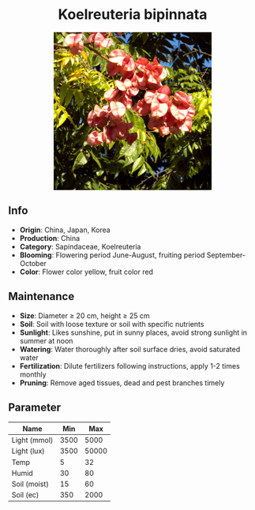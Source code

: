 <h1 align='center'>Koelreuteria bipinnata</h1>
<p align="center">
    <img 
        align='center'
        width='320'
        src="../images/koelreuteria bipinnata.png" 
        alt='Koelreuteria bipinnata' />
</p>

## Info

 - **Origin**: China, Japan, Korea
 - **Production**: China
 - **Category**: Sapindaceae, Koelreuteria
 - **Blooming**: Flowering period June-August, fruiting period September-October
 - **Color**: Flower color yellow, fruit color red

## Maintenance

 - **Size**: Diameter ≥ 20 cm, height ≥ 25 cm
 - **Soil**: Soil with loose texture or soil with specific nutrients
 - **Sunlight**: Likes sunshine, put in sunny places, avoid strong sunlight in summer at noon
 - **Watering**: Water thoroughly after soil surface dries, avoid saturated water
 - **Fertilization**: Dilute fertilizers following instructions, apply 1-2 times monthly
 - **Pruning**: Remove aged tissues, dead and pest branches timely

## Parameter

| Name         | Min  | Max   |
|--------------|------|-------|
| Light (mmol) | 3500 | 5000  |
| Light (lux)  | 3500 | 50000 |
| Temp         | 5    | 32    |
| Humid        | 30   | 80    |
| Soil (moist) | 15   | 60    |
| Soil (ec)    | 350  | 2000  |